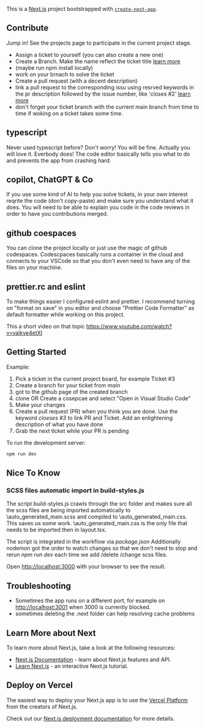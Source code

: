 This is a [Next.js](https://nextjs.org/) project bootstrapped with [`create-next-app`](https://github.com/vercel/next.js/tree/canary/packages/create-next-app).

## Contribute

Jump in! See the projects page to participate in the current project stage.

-   Assign a ticket to yourself (you can also create a new one)
-   Create a Branch. Make the name reflect the ticket title [learn more](https://docs.github.com/en/issues/tracking-your-work-with-issues/creating-a-branch-for-an-issue)
-   (maybe run npm install locally)
-   work on your brnach to solve the ticket
-   Create a pull request (with a decent description)
-   link a pull request to the corresponding issu using resrved keywords in the pr description followed by the issue number, like 'closes #2' [learn more](https://docs.github.com/en/issues/tracking-your-work-with-issues/linking-a-pull-request-to-an-issue)
-   don't forget your ticket branch with the current main branch from time to time if woking on a ticket takes some time.

## typescript

Never used typescript before? Don't worry! You will be fine. Actually you will love it. Everbody does! The code editor basically tells you what to do and prevents the app from crashing hard.

## copilot, ChatGPT & Co

If you use some kind of AI to help you solve tickets, in your own interest reqrite the code (don't copy-paste) and make sure you understand what it does.
You will need to be able to explain you code in the code reviews in order to have you contributions merged.

## github coespaces

You can clone the project locally or just use the magic of github codespaces.
Codescpaces basically runs a container in the cloud and connects to your VSCode so that you don't even need to have any of the files on your machine.

## prettier.rc and eslint

To make things easier I configured eslint and prettier.
I recommend turning on "format on save" in you editor and choose "Prettier Code Formatter" as default formatter while working on this project.

This a short video on that topic
https://www.youtube.com/watch?v=vaikye4etXI

## Getting Started

Example:

1. Pick a ticket in the current project board, for example Ticket #3
2. Create a branch for your ticket from _main_
3. got to the github page of the created branch
4. clone OR Create a cosepcae and select "Open in Visual Studio Code"
5. Make your changes
6. Create a pull request (PR) when you think you are done. Use the keyword _cloeses #3_ to link PR and Ticket. Add an enlightening description of what you have done
7. Grab the next ticket while your PR is pending

To run the development server:

```bash
npm run dev
```

## Nice To Know

### SCSS files automatic import in build-styles.js

The script build-styles.js crawls through the src folder and makes sure all the scss files are being imported automatically to \auto_generated_main.scss and compiled to \auto_generated_main.css. This saves us some work. \auto_generated_main.css is the only file that needs to be imported then in layout.tsx.

The script is integrated in the workflow via _package.json_
Additionally nodemon got the order to watch changes so that we don't need to stop and rerun _npm run dev_ each time we add /delete /change scss files.

Open [http://localhost:3000](http://localhost:3000) with your browser to see the result.

## Troubleshooting

-   Sometimes the app runs on a different port, for example on [http://localhost:3001](http://localhost:3001) when 3000 is currently blocked.
-   sometimes deleting the .next folder can help resolving cache problems

## Learn More about Next

To learn more about Next.js, take a look at the following resources:

-   [Next.js Documentation](https://nextjs.org/docs) - learn about Next.js features and API.
-   [Learn Next.js](https://nextjs.org/learn) - an interactive Next.js tutorial.

## Deploy on Vercel

The easiest way to deploy your Next.js app is to use the [Vercel Platform](https://vercel.com/new?utm_medium=default-template&filter=next.js&utm_source=create-next-app&utm_campaign=create-next-app-readme) from the creators of Next.js.

Check out our [Next.js deployment documentation](https://nextjs.org/docs/deployment) for more details.
